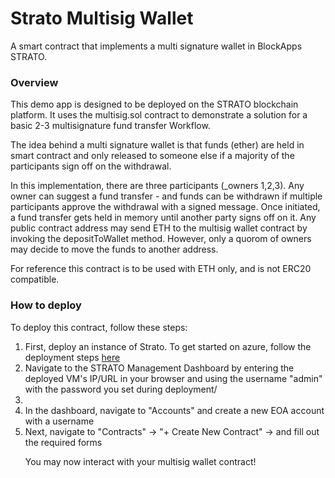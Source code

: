 # Strato Multisig Wallet

A smart contract that implements a multi signature wallet in BlockApps STRATO.  

### Overview
This demo app is designed to be deployed on the STRATO blockchain platform.  It uses the multisig.sol contract to demonstrate a solution for a basic 2-3 multisignature fund transfer Workflow.

The idea behind a multi signature wallet is that funds (ether) are held in smart contract and only released to someone else if a majority of the participants sign off on the withdrawal.

In this implementation, there are three participants (_owners 1,2,3).   Any owner can suggest a fund transfer - and funds can be withdrawn if multiple participants approve the withdrawal with a signed message.  Once initiated, a fund transfer gets held in memory until another party signs off on it.  Any public contract address may send ETH to the multisig wallet contract by invoking the depositToWallet method. However, only a quorom of owners may decide to move the funds to another address.

For reference this contract is to be used with ETH only, and is not ERC20 compatible.

### How to deploy
To deploy this contract, follow these steps:
<ol>
  <li> First, deploy an instance of Strato.  To get started on azure, follow the deployment steps <a href= "https://github.com/blockapps/azure-getting-started">here</a></li>
  <li> Navigate to the STRATO Management Dashboard by entering the deployed VM's IP/URL in your browser and using the username "admin" with the password you set during deployment/<li>
  <li> In the dashboard, navigate to "Accounts" and create a new EOA account with a username</li>
  <li> Next, navigate to "Contracts" -> "+ Create New Contract" -> and fill out the required forms</li>
 
 You may now interact with your multisig wallet contract!
